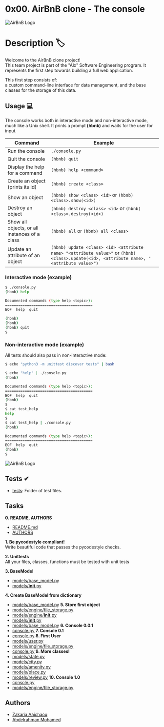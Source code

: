 
0x00. AirBnB clone - The console
=
![AirBnB Logo](https://s3.amazonaws.com/alx-intranet.hbtn.io/uploads/medias/2018/6/65f4a1dd9c51265f49d0.png?X-Amz-Algorithm=AWS4-HMAC-SHA256&X-Amz-Credential=AKIARDDGGGOUSBVO6H7D%2F20240109%2Fus-east-1%2Fs3%2Faws4_request&X-Amz-Date=20240109T145748Z&X-Amz-Expires=86400&X-Amz-SignedHeaders=host&X-Amz-Signature=e6e3ee2d4a175bb4db113534e94e0382aabbceca7cbfad2c6515bd9f18bdd3ff)

Description 🏷
==
Welcome to the AirBnB clone project!\
This team project is part of the "Alx" Software Engineering program.
It represents the first step towards building a full web application.

This first step consists of:\
a custom command-line interface for data management,
and the base classes for the storage of this data.

## Usage 💻

The console works both in interactive mode and non-interactive mode, much like a Unix shell.
It prints a prompt **(hbnb)** and waits for the user for input.

Command | Example
------- | -------
Run the console | ```./console.py```
Quit the console | ```(hbnb) quit```
Display the help for a command | ```(hbnb) help <command>```
Create an object (prints its id)| ```(hbnb) create <class>```
Show an object | ```(hbnb) show <class> <id>``` or ```(hbnb) <class>.show(<id>)```
Destroy an object | ```(hbnb) destroy <class> <id>``` or ```(hbnb) <class>.destroy(<id>)```
Show all objects, or all instances of a class | ```(hbnb) all``` or ```(hbnb) all <class>```
Update an attribute of an object | ```(hbnb) update <class> <id> <attribute name> "<attribute value>"``` or ```(hbnb) <class>.update(<id>, <attribute name>, "<attribute value>")```

### Interactive mode (example)

```bash
$ ./console.py
(hbnb) help

Documented commands (type help <topic>):
========================================
EOF  help  quit

(hbnb)
(hbnb)
(hbnb) quit
$
```

### Non-interactive mode (example)
All tests should also pass in non-interactive mode:

```bash 
$ echo "python3 -m unittest discover tests" | bash
```


```bash
$ echo "help" | ./console.py
(hbnb)

Documented commands (type help <topic>):
========================================
EOF  help  quit
(hbnb)
$
$ cat test_help
help
$
$ cat test_help | ./console.py
(hbnb)

Documented commands (type help <topic>):
========================================
EOF  help  quit
(hbnb)
$
```
![AirBnB Logo](https://s3.amazonaws.com/alx-intranet.hbtn.io/uploads/medias/2018/6/815046647d23428a14ca.png?X-Amz-Algorithm=AWS4-HMAC-SHA256&X-Amz-Credential=AKIARDDGGGOUSBVO6H7D%2F20240109%2Fus-east-1%2Fs3%2Faws4_request&X-Amz-Date=20240109T145748Z&X-Amz-Expires=86400&X-Amz-SignedHeaders=host&X-Amz-Signature=6c3c1101c8a286007abe82a704fa21b3bc583036925fd3328b6fb5dde36b64eb)

## Tests ✔
* [tests](./tests): Folder of test files. 
## Tasks

**0. README, AUTHORS**
  * [README.md](https://github.com/Z-Sitawi/AirBnB_clone/blob/main/README.md) 
  * [AUTHORS](https://github.com/Z-Sitawi/AirBnB_clone/blob/main/AUTHORS)

**1. Be pycodestyle compliant!**\
Write beautiful code that passes the pycodestyle checks.

**2. Unittests**\
All your files, classes, functions must be tested with unit tests

**3. BaseModel**
  * [models/base_model.py]()
  * [models/__init__.py]()

**4. Create BaseModel from dictionary**
  * [models/base_model.py]()
**5. Store first object**
  * [models/engine/file_storage.py]() 
  * [models/engine/__init__.py]()
  * [models/__init__.py]()
  * [models/base_model.py]()
**6. Console 0.0.1**
  * [console.py]()
**7. Console 0.1**
  * [console.py]()
**8. First User**
  * [models/user.py]()
  * [models/engine/file_storage.py]()
  * [console.py]()
**9. More classes!**
  * [models/state.py]()
  * [models/city.py]()
  * [models/amenity.py]()
  * [models/place.py]()
  * [models/review.py]()
**10. Console 1.0**
  * [console.py]()
  * [models/engine/file_storage.py]()
## Authors

- [Zakaria Aaichaou](https://github.com/Z-Sitawi)
- [Abdelrahman Mohamed](https://github.com/hackerSa3edy)


